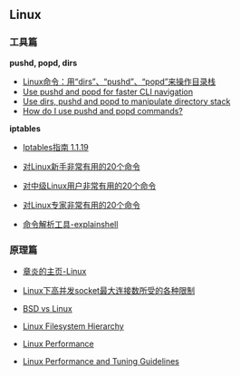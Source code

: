 ## Linux


### 工具篇

**pushd, popd, dirs**

- [Linux命令：用“dirs”、“pushd”、“popd”来操作目录栈](http://www.itivy.com/linux/archive/2012/3/1/linux-dirs-pushd-popd-stack.html)
- [Use pushd and popd for faster CLI navigation](http://www.eriwen.com/bash/pushd-and-popd/)
- [Use dirs, pushd and popd to manipulate directory stack](http://linux.101hacks.com/cd-command/dirs-pushd-popd/)
- [How do I use pushd and popd commands?](http://unix.stackexchange.com/questions/77077/how-do-i-use-pushd-and-popd-commands)

**iptables**

- [Iptables指南 1.1.19](https://www.frozentux.net/iptables-tutorial/cn/iptables-tutorial-cn-1.1.19.html)

- [对Linux新手非常有用的20个命令](http://www.oschina.net/translate/useful-linux-commands-for-newbies)
- [对中级Linux用户非常有用的20个命令](http://www.oschina.net/translate/20-advanced-commands-for-middle-level-linux-users)
- [对Linux专家非常有用的20个命令](http://www.oschina.net/translate/20-advanced-commands-for-linux-experts)

- [命令解析工具-explainshell](http://explainshell.com/)


### 原理篇

- [章炎的主页-Linux](http://dirlt.com/linux.html)
- [Linux下高并发socket最大连接数所受的各种限制](http://blog.sae.sina.com.cn/archives/1988)
- [BSD vs Linux](http://www.over-yonder.net/~fullermd/rants/bsd4linux/01)

- [Linux Filesystem Hierarchy](http://www.tldp.org/LDP/Linux-Filesystem-Hierarchy/html/)

- [Linux Performance](http://www.brendangregg.com/linuxperf.html)
- [Linux Performance and Tuning Guidelines](http://www.redbooks.ibm.com/redpapers/pdfs/redp4285.pdf)
